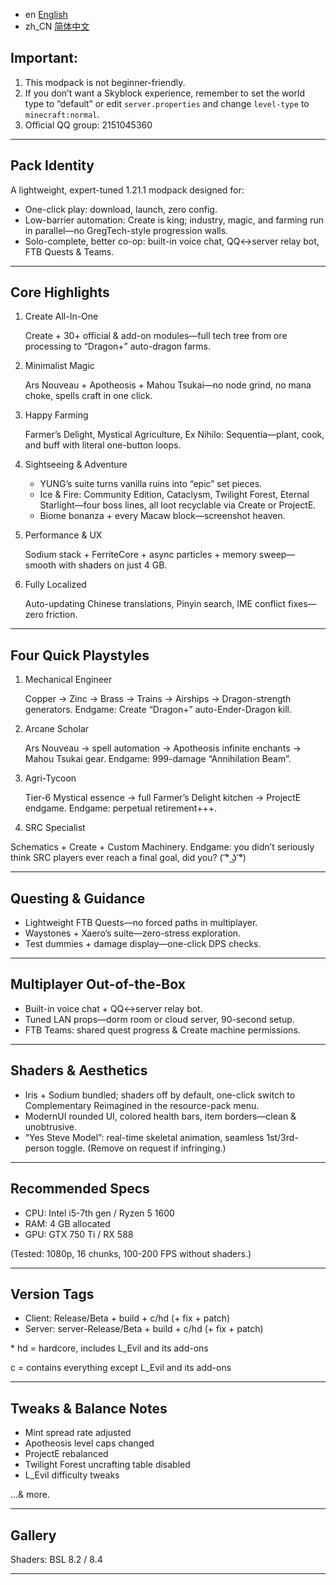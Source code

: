 - en [English](README.md)
- zh_CN [简体中文](README.zh_CN.md)

## Important:
1. This modpack is not beginner-friendly.
2. If you don’t want a Skyblock experience, remember to set the world type to “default” or edit `server.properties` and change `level-type` to `minecraft:normal`.
3. Official QQ group: 2151045360

---

## Pack Identity
A lightweight, expert-tuned 1.21.1 modpack designed for:  
- One-click play: download, launch, zero config.  
- Low-barrier automation: Create is king; industry, magic, and farming run in parallel—no GregTech-style progression walls.  
- Solo-complete, better co-op: built-in voice chat, QQ↔server relay bot, FTB Quests & Teams.

---

## Core Highlights

1. Create All-In-One

   Create + 30+ official & add-on modules—full tech tree from ore processing to “Dragon+” auto-dragon farms.

2. Minimalist Magic

   Ars Nouveau + Apotheosis + Mahou Tsukai—no node grind, no mana choke, spells craft in one click.

3. Happy Farming

   Farmer’s Delight, Mystical Agriculture, Ex Nihilo: Sequentia—plant, cook, and buff with literal one-button loops.

4. Sightseeing & Adventure  
   - YUNG’s suite turns vanilla ruins into “epic” set pieces.  
   - Ice & Fire: Community Edition, Cataclysm, Twilight Forest, Eternal Starlight—four boss lines, all loot recyclable via Create or ProjectE.  
   - Biome bonanza + every Macaw block—screenshot heaven.

5. Performance & UX

   Sodium stack + FerriteCore + async particles + memory sweep—smooth with shaders on just 4 GB.

6. Fully Localized

   Auto-updating Chinese translations, Pinyin search, IME conflict fixes—zero friction.

---

## Four Quick Playstyles

1. Mechanical Engineer

   Copper → Zinc → Brass → Trains → Airships → Dragon-strength generators. Endgame: Create “Dragon+” auto-Ender-Dragon kill.

2. Arcane Scholar

   Ars Nouveau → spell automation → Apotheosis infinite enchants → Mahou Tsukai gear. Endgame: 999-damage “Annihilation Beam”.

3. Agri-Tycoon

   Tier-6 Mystical essence → full Farmer’s Delight kitchen → ProjectE endgame. Endgame: perpetual retirement+++.

4. SRC Specialist

Schematics + Create + Custom Machinery. Endgame: you didn’t seriously think SRC players ever reach a final goal, did you? ( ͡° ͜ʖ ͡°)

---

## Questing & Guidance

- Lightweight FTB Quests—no forced paths in multiplayer.  
- Waystones + Xaero’s suite—zero-stress exploration.  
- Test dummies + damage display—one-click DPS checks.

---

## Multiplayer Out-of-the-Box

- Built-in voice chat + QQ↔server relay bot.  
- Tuned LAN props—dorm room or cloud server, 90-second setup.  
- FTB Teams: shared quest progress & Create machine permissions.

---

## Shaders & Aesthetics

- Iris + Sodium bundled; shaders off by default, one-click switch to Complementary Reimagined in the resource-pack menu.  
- ModernUI rounded UI, colored health bars, item borders—clean & unobtrusive.  
- “Yes Steve Model”: real-time skeletal animation, seamless 1st/3rd-person toggle. (Remove on request if infringing.)

---

## Recommended Specs

- CPU: Intel i5-7th gen / Ryzen 5 1600  
- RAM: 4 GB allocated  
- GPU: GTX 750 Ti / RX 588

(Tested: 1080p, 16 chunks, 100-200 FPS without shaders.)

---

## Version Tags

- Client: Release/Beta + build + c/hd (+ fix + patch)  
- Server: server-Release/Beta + build + c/hd (+ fix + patch)  

\* hd = hardcore, includes L_Evil and its add-ons

c = contains everything except L_Evil and its add-ons

---

## Tweaks & Balance Notes  
- Mint spread rate adjusted  
- Apotheosis level caps changed  
- ProjectE rebalanced  
- Twilight Forest uncrafting table disabled  
- L_Evil difficulty tweaks

…& more.

---

## Gallery  
Shaders: BSL 8.2 / 8.4

---




